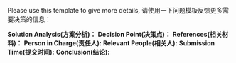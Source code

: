 Please use this template to give more details,
请使用一下问题模板反馈更多需要决策的信息：

**Solution Analysis(方案分析)：**
**Decision Point(决策点)：**
**References(相关材料)：**
**Person in Charge(责任人):**
**Relevant People(相关人):**
**Submission Time(提交时间):**
**Conclusion(结论):**